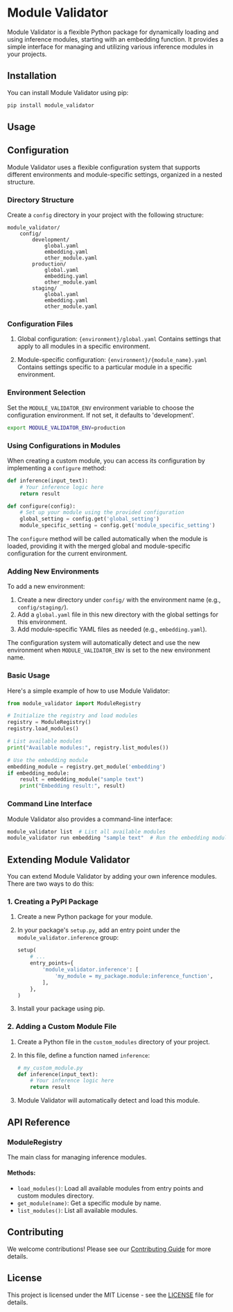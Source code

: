 # Module Validator

Module Validator is a flexible Python package for dynamically loading and using inference modules, starting with an embedding function. It provides a simple interface for managing and utilizing various inference modules in your projects.

## Installation

You can install Module Validator using pip:

```bash
pip install module_validator
```

## Usage
## Configuration

Module Validator uses a flexible configuration system that supports different environments and module-specific settings, organized in a nested structure.

### Directory Structure

Create a `config` directory in your project with the following structure:

```
module_validator/
    config/
        development/
            global.yaml
            embedding.yaml
            other_module.yaml
        production/
            global.yaml
            embedding.yaml
            other_module.yaml
        staging/
            global.yaml
            embedding.yaml
            other_module.yaml
```

### Configuration Files

1. Global configuration: `{environment}/global.yaml`
   Contains settings that apply to all modules in a specific environment.

2. Module-specific configuration: `{environment}/{module_name}.yaml`
   Contains settings specific to a particular module in a specific environment.

### Environment Selection

Set the `MODULE_VALIDATOR_ENV` environment variable to choose the configuration environment. If not set, it defaults to 'development'.

```bash
export MODULE_VALIDATOR_ENV=production
```

### Using Configurations in Modules

When creating a custom module, you can access its configuration by implementing a `configure` method:

```python
def inference(input_text):
    # Your inference logic here
    return result

def configure(config):
    # Set up your module using the provided configuration
    global_setting = config.get('global_setting')
    module_specific_setting = config.get('module_specific_setting')
```

The `configure` method will be called automatically when the module is loaded, providing it with the merged global and module-specific configuration for the current environment.

### Adding New Environments

To add a new environment:

1. Create a new directory under `config/` with the environment name (e.g., `config/staging/`).
2. Add a `global.yaml` file in this new directory with the global settings for this environment.
3. Add module-specific YAML files as needed (e.g., `embedding.yaml`).

The configuration system will automatically detect and use the new environment when `MODULE_VALIDATOR_ENV` is set to the new environment name.

### Basic Usage

Here's a simple example of how to use Module Validator:

```python
from module_validator import ModuleRegistry

# Initialize the registry and load modules
registry = ModuleRegistry()
registry.load_modules()

# List available modules
print("Available modules:", registry.list_modules())

# Use the embedding module
embedding_module = registry.get_module('embedding')
if embedding_module:
    result = embedding_module("sample text")
    print("Embedding result:", result)
```

### Command Line Interface

Module Validator also provides a command-line interface:

```bash
module_validator list  # List all available modules
module_validator run embedding "sample text"  # Run the embedding module with input
```

## Extending Module Validator

You can extend Module Validator by adding your own inference modules. There are two ways to do this:

### 1. Creating a PyPI Package

1. Create a new Python package for your module.
2. In your package's `setup.py`, add an entry point under the `module_validator.inference` group:

   ```python
   setup(
       # ...
       entry_points={
           'module_validator.inference': [
               'my_module = my_package.module:inference_function',
           ],
       },
   )
   ```

3. Install your package using pip.

### 2. Adding a Custom Module File

1. Create a Python file in the `custom_modules` directory of your project.
2. In this file, define a function named `inference`:

   ```python
   # my_custom_module.py
   def inference(input_text):
       # Your inference logic here
       return result
   ```

3. Module Validator will automatically detect and load this module.

## API Reference

### ModuleRegistry

The main class for managing inference modules.

#### Methods:

- `load_modules()`: Load all available modules from entry points and custom modules directory.
- `get_module(name)`: Get a specific module by name.
- `list_modules()`: List all available modules.

## Contributing

We welcome contributions! Please see our [Contributing Guide](CONTRIBUTING.md) for more details.

## License

This project is licensed under the MIT License - see the [LICENSE](LICENSE) file for details.